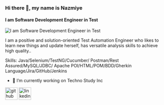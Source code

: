### Hi there 👋, my name is Nazmiye
#### I am Software Development Engineer in Test
![I am Software Development Engineer in Test](https://www.google.com/imgres?imgurl=https%3A%2F%2Fismailyesilyurtktml.meb.k12.tr%2Fmeb_iys_dosyalar%2F66%2F08%2F973305%2Fresimler%2F2021_02%2Fk_19113223_thumbnail.jpg&imgrefurl=https%3A%2F%2Fismailyesilyurtktml.meb.k12.tr%2Ficerikler%2Falan-bolum-tanitimlari-yazilim-muhendisligi_10853825.html&tbnid=a_omyO6P9_VVSM&vet=12ahUKEwiZ2_vewNH6AhW0wgIHHTanBnkQMygNegUIARDVAQ..i&docid=1uLJQbmSAxekJM&w=1150&h=646&q=yaz%C4%B1l%C4%B1m%20wallpaper&client=opera&ved=2ahUKEwiZ2_vewNH6AhW0wgIHHTanBnkQMygNegUIARDVAQ)

I am a positive and solution-oriented Test Automation Engineer who likes to learn new things and update herself, has versatile analysis skills to achieve high quality..

Skills: Java/Selenium/TestNG/Cucumber/ Postman/Rest Assured/MySQL/JDBC/ Apache POI/HTML/POM/BDD/Gherkin Language/Jira/GitHub/Jenkins

- 🔭 I’m currently working on  Techno Study Inc 


[<img src='https://cdn.jsdelivr.net/npm/simple-icons@3.0.1/icons/github.svg' alt='github' height='40'>](https://github.com/https://github.com/nazmiyeakdogan)  [<img src='https://cdn.jsdelivr.net/npm/simple-icons@3.0.1/icons/linkedin.svg' alt='linkedin' height='40'>](https://www.linkedin.com/in/linkedin.com/in/nazmiye-akdogan/)  



